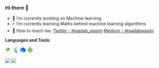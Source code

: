 ### Hi there 👋

- 🔭 I’m currently working on Machine learning.
- ⚡ I’m currently learning Maths behind machine learning algorithms.
- 💬 How to reach me: [Twitter - @sadab_wasim](https://twitter.com/sadab_wasim) [Medium - @sadabwasim](https://medium.com/@sadabwasim)

**Languages and Tools:**  


<code><img height="20" src="https://raw.githubusercontent.com/github/explore/80688e429a7d4ef2fca1e82350fe8e3517d3494d/topics/python/python.png"></code>
<code><img height="20" src="https://raw.githubusercontent.com/github/explore/80688e429a7d4ef2fca1e82350fe8e3517d3494d/topics/flutter/flutter.png"></code>
<code><img height="20" src="https://raw.githubusercontent.com/github/explore/80688e429a7d4ef2fca1e82350fe8e3517d3494d/topics/dart/dart.png"></code>
<code><img height="20" src="https://raw.githubusercontent.com/github/explore/80688e429a7d4ef2fca1e82350fe8e3517d3494d/topics/android/android.png"></code>

[<img src="https://github-profile-trophy.vercel.app/?username=MDSADABWASIM&row=2&column=3" />](https://github.com/ryo-ma/github-profile-trophy)
<img src="https://github-readme-stats.vercel.app/api?username=MDSADABWASIM&count_private=true&include_all_commits=true&show_icons=true" />


<!--
**MDSADABWASIM/MDSADABWASIM** is a ✨ _special_ ✨ repository because its `README.md` (this file) appears on your GitHub profile.
Here are some ideas to get you started:

- 🔭 I’m currently working on ...
- 🌱 I’m currently learning ...
- 👯 I’m looking to collaborate on ...
- 🤔 I’m looking for help with ...
- 💬 Ask me about ...
- 📫 How to reach me: ...
- 😄 Pronouns: ...
- ⚡ Fun fact: ...
-->
